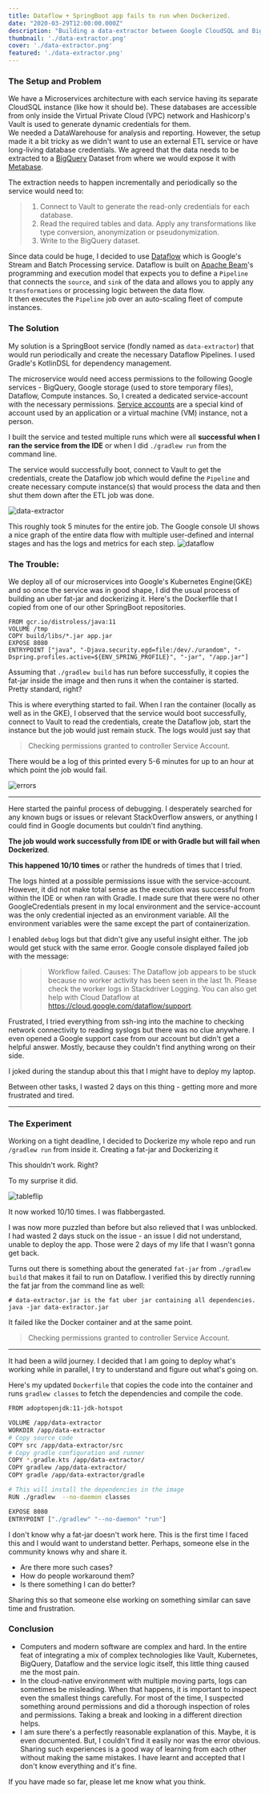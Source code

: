 ```yaml
---
title: Dataflow + SpringBoot app fails to run when Dockerized.
date: "2020-03-29T12:00:00.000Z"
description: "Building a data-extractor between Google CloudSQL and BigQuery using Dataflow."
thumbnail: './data-extractor.png'
cover: './data-extractor.png'
featured: './data-extractor.png'
---
```


### The Setup and Problem
We have a Microservices architecture with each service having its separate CloudSQL instance (like how it should be). These databases are accessible from only inside the Virtual Private Cloud (VPC) network and Hashicorp's Vault is used to generate dynamic credentials for them.  
We needed a DataWarehouse for analysis and reporting. However, the setup made it a bit tricky as we didn't want to use an external ETL service or have long-living database credentials.
We agreed that the data needs to be extracted to a [BigQuery](https://cloud.google.com/bigquery) Dataset from where we would expose it with [Metabase](https://www.metabase.com).

The extraction needs to happen incrementally and periodically so the service would need to:
> 1) Connect to Vault to generate the read-only credentials for each database.
> 2) Read the required tables and data. Apply any transformations like type conversion, anonymization or pseudonymization.
> 3) Write to the BigQuery dataset.

Since data could be huge, I decided to use [Dataflow](https://cloud.google.com/dataflow) which is Google's Stream and Batch Processing service. 
Dataflow is built on [Apache Beam](https://beam.apache.org/)'s programming and execution model that expects you to define a `Pipeline` that connects the `source`, and `sink` of the data and allows you to apply any `transformations` or processing logic between the data flow.  
It then executes the `Pipeline` job over an auto-scaling fleet of compute instances.

### The Solution
My solution is a SpringBoot service (fondly named as `data-extractor`) that would run periodically and create the necessary Dataflow Pipelines. I used Gradle's KotlinDSL for dependency management.

The microservice would need access permissions to the following Google services -  BigQuery, Google storage (used to store temporary files), Dataflow, Compute instances. So, I created a dedicated service-account with the necessary permissions. [Service accounts](https://cloud.google.com/iam/docs/service-accounts) are a special kind of account used by an application or a virtual machine (VM) instance, not a person.

I built the service and tested multiple runs which were all __successful when I ran the service from the IDE__ or when I did `./gradlew run` from the command line.

The service would successfully boot, connect to Vault to get the credentials, create the Dataflow job which would define the `Pipeline` and create necessary compute instance(s) that would process the data and then shut them down after the ETL job was done. 

![data-extractor](./data-extractor.png)

This roughly took 5 minutes for the entire job. The Google console UI shows a nice graph of the entire data flow with multiple user-defined and internal stages and has the logs and metrics for each step.
![dataflow](./dataflow.png)

### The Trouble:
We deploy all of our microservices into Google's Kubernetes Engine(GKE) and so once the service was in good shape, I did the usual process of building an uber fat-jar and dockerizing it.
Here's the Dockerfile that I copied from one of our other SpringBoot repositories. 
```
FROM gcr.io/distroless/java:11
VOLUME /tmp
COPY build/libs/*.jar app.jar
EXPOSE 8080
ENTRYPOINT ["java", "-Djava.security.egd=file:/dev/./urandom", "-Dspring.profiles.active=${ENV_SPRING_PROFILE}", "-jar", "/app.jar"]
```

Assuming that `./gradlew build` has run before successfully, it copies the fat-jar inside the image and then runs it when the container is started.  
Pretty standard, right? 

This is where everything started to fail. When I ran the container (locally as well as in the GKE), I observed that the service would boot successfully, connect to Vault to read the credentials, create the Dataflow job, start the instance but the job would just remain stuck. 
The logs would just say that
> Checking permissions granted to controller Service Account. 

There would be a log of this printed every 5-6 minutes for up to an hour at which point the job would fail.

![errors](./errors.png)

____
Here started the painful process of debugging. I desperately searched for any known bugs or issues or relevant StackOverflow answers, or anything I could find in Google documents but couldn't find anything. 

__The job would work successfully from IDE or with Gradle but will fail when Dockerized__. 

__This happened 10/10 times__ or rather the hundreds of times that I tried.

The logs hinted at a possible permissions issue with the service-account. However, it did not make total sense as the execution was successful from within the IDE or when ran with Gradle. I made sure that there were no other GoogleCredentials present in my local environment and the service-account was the only credential injected as an environment variable. All the environment variables were the same except the part of containerization. 

I enabled `debug` logs but that didn't give any useful insight either. The job would get stuck with the same error. Google console displayed failed job with the message:
> > Workflow failed. Causes: The Dataflow job appears to be stuck because no worker activity has been seen in the last 1h. Please check the worker logs in Stackdriver Logging. You can also get help with Cloud Dataflow at https://cloud.google.com/dataflow/support.

Frustrated, I tried everything from ssh-ing into the machine to checking network connectivity to reading syslogs but there was no clue anywhere.
I even opened a Google support case from our account but didn't get a helpful answer. Mostly, because they couldn't find anything wrong on their side.

I joked during the standup about this that I might have to deploy my laptop. 

Between other tasks, I wasted 2 days on this thing - getting more and more frustrated and tired.

____

### The Experiment
Working on a tight deadline, I decided to Dockerize my whole repo and run `/gradlew run` from inside it. 
Creating a fat-jar and Dockerizing it 

This shouldn't work. Right?

To my surprise it did.

![tableflip](./tableflip.png)

It now worked 10/10 times. I was flabbergasted.

I was now more puzzled than before but also relieved that I was unblocked. I had wasted 2 days stuck on the issue - an issue I did not understand, unable to deploy the app. Those were 2 days of my life that I wasn't gonna get back.

Turns out there is something about the generated `fat-jar` from `./gradlew build` that makes it fail to run on Dataflow. 
I verified this by directly running the fat jar from the command line as well:
```
# data-extractor.jar is the fat uber jar containing all dependencies.
java -jar data-extractor.jar
```
It failed like the Docker container and at the same point.
> Checking permissions granted to controller Service Account. 

____

It had been a wild journey. I decided that I am going to deploy what's working while in parallel, I try to understand and figure out what's going on.

Here's my updated `Dockerfile` that copies the code into the container and runs `gradlew classes` to fetch the dependencies and compile the code.

```sh
FROM adoptopenjdk:11-jdk-hotspot

VOLUME /app/data-extractor
WORKDIR /app/data-extractor
# Copy source code
COPY src /app/data-extractor/src
# Copy gradle configuration and runner
COPY *.gradle.kts /app/data-extractor/
COPY gradlew /app/data-extractor/
COPY gradle /app/data-extractor/gradle

# This will install the dependencies in the image
RUN ./gradlew  --no-daemon classes

EXPOSE 8080
ENTRYPOINT ["./gradlew" "--no-daemon" "run"]
```

I don't know why a fat-jar doesn't work here. This is the first time I faced this and I would want to understand better. Perhaps, someone else in the community knows why and share it.

* Are there more such cases?
* How do people workaround them?
* Is there something I can do better?

Sharing this so that someone else working on something similar can save time and frustration.

### Conclusion
* Computers and modern software are complex and hard. In the entire feat of integrating a mix of complex technologies like Vault, Kubernetes, BigQuery, Dataflow and the service logic itself, this little thing caused me the most pain.
* In the cloud-native environment with multiple moving parts, logs can sometimes be misleading. When that happens, it is important to inspect even the smallest things carefully. For most of the time, I suspected something around permissions and did a thorough inspection of roles and permissions. Taking a break and looking in a different direction helps.
* I am sure there's a perfectly reasonable explanation of this. Maybe, it is even documented. But, I couldn't find it easily nor was the error obvious. Sharing such experiences is a good way of learning from each other without making the same mistakes. I have learnt and accepted that I don't know everything and it's fine.

If you have made so far, please let me know what you think.
